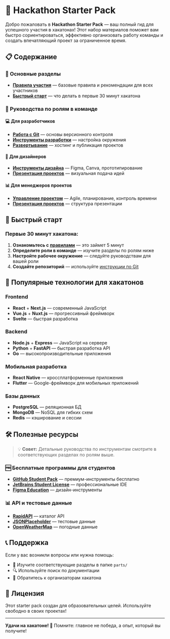 # 🚀 Hackathon Starter Pack

Добро пожаловать в **Hackathon Starter Pack** — ваш полный гид для успешного участия в хакатонах! Этот набор материалов поможет вам быстро сориентироваться, эффективно организовать работу команды и создать впечатляющий проект за ограниченное время.

## 📋 Содержание

### 🎯 Основные разделы
- [**Правила участия**](RULES.md) — базовые правила и рекомендации для всех участников
- [**Быстрый старт**](#быстрый-старт) — что делать в первые 30 минут хакатона

### 👥 Руководства по ролям в команде

#### 💻 Для разработчиков
- [**Работа с Git**](parts/git_basics.md) — основы версионного контроля
- [**Инструменты разработки**](parts/development_tools.md) — настройка окружения
- [**Развертывание**](parts/deployment_guide.md) — хостинг и публикация проектов

#### 🎨 Для дизайнеров
- [**Инструменты дизайна**](parts/design_tools.md) — Figma, Canva, прототипирование
- [**Презентация проектов**](parts/pitching_tips.md) — визуальная подача идей

#### 📊 Для менеджеров проектов
- [**Управление проектом**](parts/project_management.md) — Agile, планирование, контроль времени
- [**Презентация проектов**](parts/pitching_tips.md) — структура презентации

## 🚀 Быстрый старт

### Первые 30 минут хакатона:
1. **Ознакомьтесь с [правилами](RULES.md)** — это займет 5 минут
2. **Определите роли в команде** — изучите разделы по ролям ниже
3. **Настройте рабочее окружение** — следуйте руководствам для вашей роли
4. **Создайте репозиторий** — используйте [инструкции по Git](parts/git_basics.md)

## 🎯 Популярные технологии для хакатонов

### Frontend
- **React** + **Next.js** — современный JavaScript
- **Vue.js** + **Nuxt.js** — прогрессивный фреймворк
- **Svelte** — быстрая разработка

### Backend
- **Node.js** + **Express** — JavaScript на сервере
- **Python** + **FastAPI** — быстрая разработка API
- **Go** — высокопроизводительные приложения

### Мобильная разработка
- **React Native** — кроссплатформенные приложения
- **Flutter** — Google-фреймворк для мобильных приложений

### Базы данных
- **PostgreSQL** — реляционная БД
- **MongoDB** — NoSQL для гибких схем
- **Redis** — кэширование и сессии

## 🛠 Полезные ресурсы

> 💡 **Совет:** Детальные руководства по инструментам смотрите в соответствующих разделах по ролям выше.

### 🆓 Бесплатные программы для студентов
- [**GitHub Student Pack**](https://education.github.com/pack) — премиум-инструменты бесплатно
- [**JetBrains Student License**](https://www.jetbrains.com/student/) — профессиональные IDE
- [**Figma Education**](https://www.figma.com/education/) — дизайн-инструменты

### 📊 API и тестовые данные
- [**RapidAPI**](https://rapidapi.com/) — каталог API
- [**JSONPlaceholder**](https://jsonplaceholder.typicode.com/) — тестовые данные
- [**OpenWeatherMap**](https://openweathermap.org/api) — погодные данные

## 📞 Поддержка

Если у вас возникли вопросы или нужна помощь:
- 📖 Изучите соответствующие разделы в папке `parts/`
- 🔍 Используйте поиск по документации
- 💬 Обратитесь к организаторам хакатона

## 📝 Лицензия

Этот starter pack создан для образовательных целей. Используйте свободно в своих проектах!

---

**Удачи на хакатоне! 🎉** Помните: главное не победа, а опыт, который вы получите!
